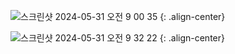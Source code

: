 
![스크린샷 2024-05-31 오전 9 00 35](https://github.com/kimhyunso/kimhyunso.github.io/assets/87798982/ce7d2768-8bbf-4bdb-983b-aa103b48b5d6)
{: .align-center}

![스크린샷 2024-05-31 오전 9 32 22](https://github.com/kimhyunso/kimhyunso.github.io/assets/87798982/2b4c70a2-b675-4da3-a9f2-278e6a9ffb14)
{: .align-center}